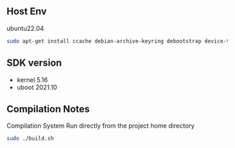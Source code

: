 ## Host Env
ubuntu22.04
``` zsh
sudo apt-get install ccache debian-archive-keyring debootstrap device-tree-compiler dwarves gcc-arm-linux-gnueabihf jq libbison-dev libc6-dev-armhf-cross libelf-dev libfl-dev liblz4-tool libpython2.7-dev libusb-1.0-0-dev pigz pixz pv swig pkg-config python3-distutils qemu-user-static u-boot-tools distcc uuid-dev lib32ncurses-dev lib32stdc++6 apt-cacher-ng aptly aria2 libfdt-dev libssl-dev
```
## SDK version
- kernel 5.16
- uboot 2021.10
## Compilation Notes
Compilation System
Run directly from the project home directory
``` bash
sudo ./build.sh
```
